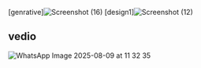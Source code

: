 [genrative]![Screenshot (16)](https://github.com/user-attachments/assets/2da21da3-f4ca-4f8f-a6d7-dfa1d25b7d67)
[design1]![Screenshot (12)]( )
## vedio 
![WhatsApp Image 2025-08-09 at 11 32 35](https://github.com/user-attachments/assets/c32c152f-38a6-45d4-a64d-e520a1cd060a)

